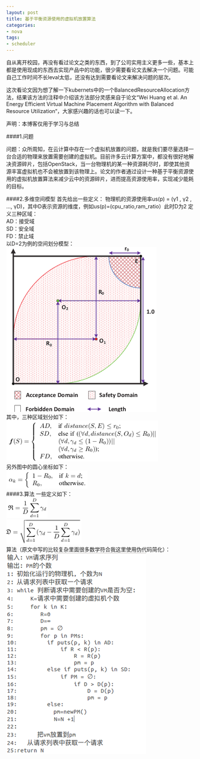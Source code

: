 ```yaml
---
layout: post
title: 基于平衡资源使用的虚拟机放置算法
categories:
- nova
tags:
- scheduler
---
```

自从离开校园，再没有看过论文之类的东西，到了公司实用主义更多一些，基本上都是使用现成的东西去实现产品中的功能，很少需要看论文去解决一个问题。可能自己工作时间不长leval太低，还没有达到需要看论文来解决问题的层次。

这次看论文因为想了解一下kubernets中的一个BalancedResourceAllocation方法，结果该方法的注释中介绍该方法部分灵感来自于论文“Wei Huang et al. An Energy Efficient Virtual Machine Placement Algorithm with Balanced Resource Utilization“，大家感兴趣的话也可以读一下。

声明：本博客仅用于学习与总结

####1.问题

问题：众所周知，在云计算中存在一个虚拟机放置的问题，就是我们要尽量选择一台合适的物理来放置需要创建的虚拟机。目前许多云计算方案中，都没有很好地解决资源碎片，包括OpenStack，当一台物理机的某一种资源耗尽时，即使其他资源丰富虚拟机也不会被放置到该物理上。论文的作者通过设计一种基于平衡资源使用的虚拟机放置算法来减少云中的资源碎片，进而提高资源使用率，实现减少能耗的目标。

####2.多维空间模型
首先给出一些定义：
物理机的资源使用率us(p) = (γ1 , γ2 , ..., γD)，其中D表示资源的维度，例如us(p)=(cpu_ratio,ram_ratio）此时D为2
定义三种区域：  
AD：接受域  
SD：安全域  
FD：禁止域  
以D=2为例的空间划分模型：  
![model](/media/pic/model.png 'model')  
其中，三种区域划分如下：  
![model2](/media/pic/model2.png 'model2')  
另外图中的圆心坐标如下：  
![model3](/media/pic/model3.png 'model3')  
####3.算法
一些定义如下：  
![model4](/media/pic/model4.png 'model4')  
![model5](/media/pic/model5.png 'model5')  
算法（原文中写的比较复杂里面很多数学符合我这里使用伪代码简化）：    
![model6](/media/pic/model6.png 'model6') 

